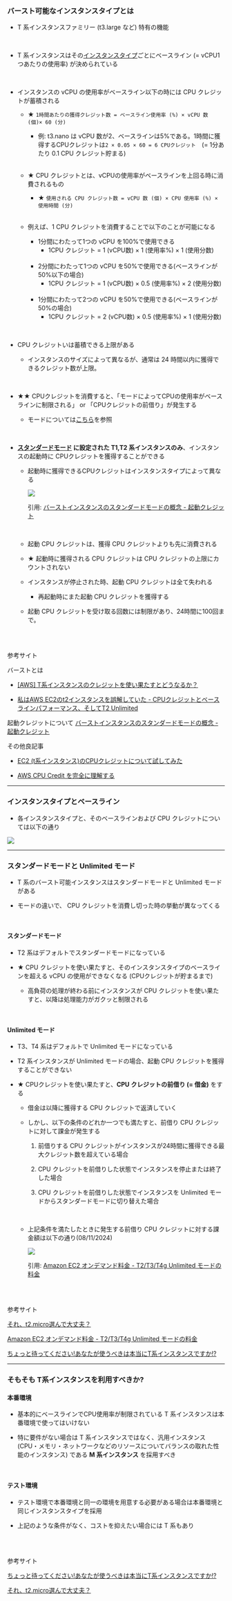 ### バースト可能なインスタンスタイプとは

- T 系インスタンスファミリー (t3.large など) 特有の機能

<br>

- T 系インスタンスはその[インスタンスタイプ](./EC2_Instacne-Type.md#インスタンスタイプの表記)ごとにベースライン (= vCPU1つあたりの使用率) が決められている

<br>

- インスタンスの vCPU の使用率がベースライン以下の時には CPU クレジットが蓄積される

    - ★ `1時間あたりの獲得クレジット数 = ベースライン使用率 (%) × vCPU 数 (個)× 60 (分)`

        - 例: t3.nano は vCPU 数が2、ベースラインは5%である。1時間に獲得するCPUクレジットは`2 × 0.05 × 60 = 6 CPUクレジット`　(= 1分あたり 0.1 CPU クレジット貯まる)

    <br>

    - ★ CPU クレジットとは、vCPUの使用率がベースラインを上回る時に消費されるもの

        - ★ `使用される CPU クレジット数 = vCPU 数 (個) × CPU 使用率 (%) × 使用時間 (分)`

    <br>

    - 例えば、1 CPU クレジットを消費することで以下のことが可能になる

        - 1分間にわたって1つの vCPU を100%で使用できる 
            - 1CPU クレジット = 1 (vCPU数) × 1 (使用率%) × 1 (使用分数)

        <br>

        - 2分間にわたって1つの vCPU を50%で使用できる(ベースラインが50%以下の場合)
            - 1CPU クレジット = 1 (vCPU数) × 0.5 (使用率%) × 2 (使用分数)

        <br>

        - 1分間にわたって2つの vCPU を50%で使用できる(ベースラインが50%の場合)
            - 1CPU クレジット = 2 (vCPU数) × 0.5 (使用率%) × 1 (使用分数)

<br>

- CPU クレジットいは蓄積できる上限がある

    - インスタンスのサイズによって異なるが、通常は 24 時間以内に獲得できるクレジット数が上限。

<br>

- ★★ CPUクレジットを消費すると、「モードによってCPUの使用率がベースラインに制限される」 or 「CPUクレジットの前借り」が発生する

    - モードについては[こちら](#スタンダードモードと-unlimited-モード)を参照

<br>

- **[スタンダードモード](#スタンダードモードと-unlimited-モード) に設定された T1,T2 系インスタンスのみ**、インスタンスの起動時に CPUクレジットを獲得することができる

    - 起動時に獲得できるCPUクレジットはインスタンスタイプによって異なる
    
        <img src="./img/EC2-Burstable-Instances-Launch -Credits_1.png" /> 

        引用: [バーストインスタンスのスタンダードモードの概念 - 起動クレジット](https://docs.aws.amazon.com/ja_jp/AWSEC2/latest/UserGuide/burstable-performance-instances-standard-mode-concepts.html#launch-credit-limits#launch-credits)

    <br>

    - 起動 CPU クレジットは、獲得 CPU クレジットよりも先に消費される

    - ★ 起動時に獲得される CPU クレジットは CPU クレジットの上限にカウントされない

    - インスタンスが停止された時、起動 CPU クレジットは全て失われる

        - 再起動時にまた起動 CPU クレジットを獲得する

    - 起動 CPU クレジットを受け取る回数には制限があり、24時間に100回まで。

<br>
<br>

参考サイト

バーストとは
- [[AWS] T系インスタンスのクレジットを使い果たすとどうなるか？](https://ptune.jp/tech/t-type-instance/)

- [私はAWS EC2のt2インスタンスを誤解していた - CPUクレジットとベースラインパフォーマンス、そしてT2 Unlimited](https://tech.smartcamp.co.jp/entry/aws-ec2-t2-unlimited)


起動クレジットについて
[バーストインスタンスのスタンダードモードの概念 - 起動クレジット](https://docs.aws.amazon.com/ja_jp/AWSEC2/latest/UserGuide/burstable-performance-instances-standard-mode-concepts.html#launch-credit-limits#launch-credits)

その他良記事
- [EC2 (t系インスタンス)のCPUクレジットについて試してみた](https://blog.future.ad.jp/aws_elastic_beanstalk-0)

- [AWS CPU Credit を完全に理解する](https://speakerdeck.com/nyk510/aws-cpu-credit-wowan-quan-nili-jie-suru)

---

### インスタンスタイプとベースライン

- 各インスタンスタイプと、そのベースラインおよび CPU クレジットについては以下の通り

<img src="./img/EC2-Burstable-Instances-Table_1.png" />

---

### スタンダードモードと Unlimited モード

- T 系のバースト可能インスタンスはスタンダードモードと Unlimited モードがある

- モードの違いで、 CPU クレジットを消費し切った時の挙動が異なってくる

<br>

#### スタンダードモード

- T2 系はデフォルトでスタンダードモードになっている

- ★ CPU クレジットを使い果たすと、そのインスタンスタイプのベースラインを超える vCPU の使用ができなくなる (CPUクレジットが貯まるまで)

    - 高負荷の処理が終わる前にインスタンスが CPU クレジットを使い果たすと、以降は処理能力がガクッと制限される

<br>

#### Unlimited モード

- T3、T4 系はデフォルトで Unlimited モードになっている

- T2 系インスタンスが Unlimited モードの場合、起動 CPU クレジットを獲得することができない

- ★ CPUクレジットを使い果たすと、**CPU クレジットの前借り (= 借金)** をする

    - 借金は以降に獲得する CPU クレジットで返済していく

    - しかし、以下の条件のどれか一つでも満たすと、前借り CPU クレジットに対して課金が発生する

        1. 前借りする CPU クレジットがインスタンスが24時間に獲得できる最大クレジット数を超えている場合

        2. CPU クレジットを前借りした状態でインスタンスを停止または終了した場合

        3. CPU クレジットを前借りした状態でインスタンスを Unlimited モードからスタンダードモードに切り替えた場合

    <br>

    - 上記条件を満たしたときに発生する前借り CPU クレジットに対する課金額は以下の通り(08/11/2024)

        <img src="./img/EC2-Burstable-Instances-Cost_1.png" />

        引用: [Amazon EC2 オンデマンド料金 - T2/T3/T4g Unlimited モードの料金](https://aws.amazon.com/jp/ec2/pricing/on-demand/#T2.2FT3.2FT4g_Unlimited_Mode_Pricing)

<br>
<br>

参考サイト

[それ、t2.micro選んで大丈夫？](https://speakerdeck.com/tsukuboshi/akiba-dot-aws-sore-t2-dot-microxuan-ndeda-zhang-fu?slide=15)

[Amazon EC2 オンデマンド料金 - T2/T3/T4g Unlimited モードの料金](https://aws.amazon.com/jp/ec2/pricing/on-demand/#T2.2FT3.2FT4g_Unlimited_Mode_Pricing)

[ちょっと待ってください!あなたが使うべきは本当にT系インスタンスですか!?](https://dev.classmethod.jp/articles/ec2-t-or-m/#toc-2)

---

### そもそも T系インスタンスを利用すべきか?

#### 本番環境

- 基本的にベースラインでCPU使用率が制限されている T 系インスタンスは本番環境で使ってはいけない

- 特に要件がない場合は T 系インスタンスではなく、汎用インスタンス (CPU・メモリ・ネットワークなどのリソースについてバランスの取れた性能のインスタンス) である **M 系インスタンス** を採用すべき

<br>

#### テスト環境

- テスト環境で本番環境と同一の環境を用意する必要がある場合は本番環境と同じインスタンスタイプを採用

- 上記のような条件がなく、コストを抑えたい場合には T 系もあり

<br>
<br>

参考サイト

[ちょっと待ってください!あなたが使うべきは本当にT系インスタンスですか!?](https://dev.classmethod.jp/articles/ec2-t-or-m/)

[それ、t2.micro選んで大丈夫？](https://speakerdeck.com/tsukuboshi/akiba-dot-aws-sore-t2-dot-microxuan-ndeda-zhang-fu?slide=18)
